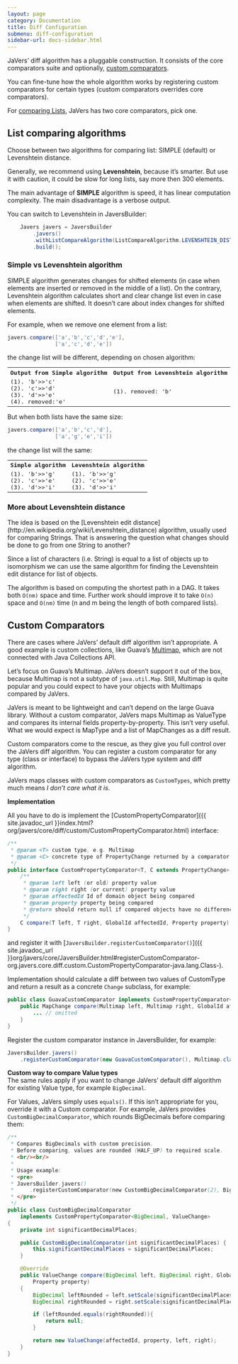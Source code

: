 ```yaml
---
layout: page
category: Documentation
title: Diff Configuration
submenu: diff-configuration
sidebar-url: docs-sidebar.html
---
```


JaVers’ diff algorithm has a pluggable construction.
It consists of the core comparators suite and optionally, [custom comparators](#custom-comparators).

You can fine-tune how the whole algorithm works by registering custom comparators
for certain types (custom comparators overrides core comparators).

For [comparing Lists](#list-algorithms), JaVers has two core comparators, pick one.


<h2 id="list-algorithms">List comparing algorithms</h2>
Choose between two algorithms for comparing list: SIMPLE (default)
or Levenshtein distance.

Generally, we recommend using **Levenshtein**, because it’s smarter.
But use it with caution, it could be slow for long lists,
say more then 300 elements.

The main advantage of **SIMPLE** algorithm is speed, it has linear computation complexity.
The main disadvantage is a verbose output.

You can switch to Levenshtein in JaversBuilder:

```java
    Javers javers = JaversBuilder
        .javers()
        .withListCompareAlgorithm(ListCompareAlgorithm.LEVENSHTEIN_DISTANCE)
        .build();
```

<h3 id="simple-vs-levenshtein">Simple vs Levenshtein algorithm</h3>

SIMPLE algorithm generates changes for shifted elements (in case when elements are inserted or removed in the middle of a list).
On the contrary, Levenshtein algorithm calculates short and clear change list even in case when elements are shifted.
It doesn’t care about index changes for shifted elements.

For example, when we remove one element from a list:

```java
javers.compare(['a','b','c','d','e'],
               ['a','c','d','e'])
```

the change list will be different, depending on chosen algorithm:

<table class="table" width="100%" style='word-wrap: break-word; font-family: monospace;'>
    <tr>
        <th>
        Output from Simple algorithm
        </th>
        <th>
            Output from Levenshtein algorithm
        </th>
    </tr>
    <tr>
        <td>
            (1). 'b'>>'c' <br />
            (2). 'c'>>'d' <br />
            (3). 'd'>>'e' <br />
            (4). removed:'e'
        </td>
        <td>
            (1). removed: 'b'
        </td>
    </tr>
</table>

But when both lists have the same size:

```java
javers.compare(['a','b','c','d'],
               ['a','g','e','i'])
```

the change list will the same:

<table class="table" width="100%" style='word-wrap: break-word; font-family: monospace;'>
    <tr>
        <th>
        Simple algorithm
        </th>
        <th>
            Levenshtein algorithm
        </th>
    </tr>
    <tr>
        <td>
            (1). 'b'>>'g' <br />
            (2). 'c'>>'e' <br />
            (3). 'd'>>'i' <br />
        </td>
        <td>
            (1). 'b'>>'g' <br />
            (2). 'c'>>'e' <br />
            (3). 'd'>>'i' <br />
        </td>
    </tr>
</table>

<h3 id="more-about-levenshtein">More about Levenshtein distance</h3>
The idea is based on the [Levenshtein edit distance](http://en.wikipedia.org/wiki/Levenshtein_distance)
algorithm, usually used for comparing Strings.
That is answering the question what changes should be done to go from one String to another?

Since a list of characters (i.e. String) is equal to a list of objects up to isomorphism
we can use the same algorithm for finding the Levenshtein edit distance for list of objects.

The algorithm is based on computing the shortest path in a DAG. It takes both `O(nm)` space
and time. Further work should improve it to take `O(n)` space and `O(nm)` time (n and m being
the length of both compared lists).

<h2 id="custom-comparators">Custom Comparators</h2>

There are cases where JaVers’ default diff algorithm isn’t appropriate.
A good example is custom collections, like Guava’s [Multimap](http://docs.guava-libraries.googlecode.com/git/javadoc/com/google/common/collect/Multimap.html),
which are not connected with Java Collections API.

Let’s focus on Guava’s Multimap.
JaVers doesn’t support it out of the box, because Multimap is not a subtype of `java.util.Map`.
Still, Multimap is quite popular and you could expect to
have your objects with Multimaps compared by JaVers.

JaVers is meant to be lightweight and can’t depend on the large Guava library.
Without a custom comparator, JaVers maps Multimap as ValueType and compares its internal fields property-by-property.
This isn’t very useful. What we would expect is MapType and a list of MapChanges as a diff result.

Custom comparators come to the rescue, as they give you full control over the JaVers diff algorithm.
You can register a custom comparator for any type (class or interface)
to bypass the JaVers type system and diff algorithm.

JaVers maps classes with custom comparators as `CustomTypes`, which pretty much means
*I don’t care what it is*.

**Implementation**<br/>

All you have to do is implement the
[CustomPropertyComparator]({{ site.javadoc_url }}index.html?org/javers/core/diff/custom/CustomPropertyComparator.html)
interface:

```java
/**
 * @param <T> custom type, e.g. Multimap
 * @param <C> concrete type of PropertyChange returned by a comparator
 */
public interface CustomPropertyComparator<T, C extends PropertyChange> {
    /**
     * @param left left (or old) property value
     * @param right right (or current) property value
     * @param affectedId Id of domain object being compared
     * @param property property being compared
     * @return should return null if compared objects have no differences
     */
    C compare(T left, T right, GlobalId affectedId, Property property);
}
```

and register it with
 [`JaversBuilder.registerCustomComparator()`]({{ site.javadoc_url }}org/javers/core/JaversBuilder.html#registerCustomComparator-org.javers.core.diff.custom.CustomPropertyComparator-java.lang.Class-).

Implementation should calculate a diff between two values of CustomType
and return a result as a concrete `Change` subclass, for example:

```java
public class GuavaCustomComparator implements CustomPropertyComparator<Multimap, MapChange> {
    public MapChange compare(Multimap left, Multimap right, GlobalId affectedId, Property property) {
        ... // omitted
    }
}
```

Register the custom comparator instance in JaversBuilder, for example:

```java
JaversBuilder.javers()
    .registerCustomComparator(new GuavaCustomComparator(), Multimap.class).build()
```

**Custom way to compare Value types**<br/>
The same rules apply if you want to change JaVers’ default diff algorithm
for existing Value type, for example `BigDecimal`.

For Values, JaVers simply uses `equals()`. If this isn’t appropriate for you,
override it with a Custom comparator.
For example, JaVers provides `CustomBigDecimalComparator`, which rounds BigDecimals before comparing them:

```java
/**
 * Compares BigDecimals with custom precision.
 * Before comparing, values are rounded (HALF_UP) to required scale.
 * <br/><br/>
 *
 * Usage example:
 * <pre>
 * JaversBuilder.javers()
 *     .registerCustomComparator(new CustomBigDecimalComparator(2), BigDecimal).build();
 * </pre>
 */
public class CustomBigDecimalComparator
    implements CustomPropertyComparator<BigDecimal, ValueChange>
{
    private int significantDecimalPlaces;

    public CustomBigDecimalComparator(int significantDecimalPlaces) {
        this.significantDecimalPlaces = significantDecimalPlaces;
    }

    @Override
    public ValueChange compare(BigDecimal left, BigDecimal right, GlobalId affectedId,
        Property property)
    {
        BigDecimal leftRounded = left.setScale(significantDecimalPlaces, ROUND_HALF_UP);
        BigDecimal rightRounded = right.setScale(significantDecimalPlaces, ROUND_HALF_UP);

        if (leftRounded.equals(rightRounded)){
            return null;
        }

        return new ValueChange(affectedId, property, left, right);
    }
}
```








